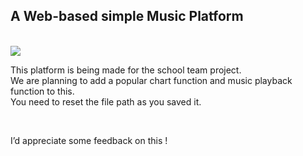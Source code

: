 <h2>A Web-based simple Music Platform</h2>
<br>
<img src = "https://postfiles.pstatic.net/MjAyMDA2MTBfMyAg/MDAxNTkxNzYzOTE5Mzkx.zeLLy1RoTe-3LayJGTENrxN0taODD6xOmhLWjTA292wg.KxPQtE0LMq_tKdPqvbSfs0AfVbVxlalJr1g25VYk4mAg.PNG.ods04193/image.png?type=w966" >
<br>
  <p>
  This platform is being made for the school team project.<br>
  We are planning to add a popular chart function and music playback function to this.<br>
  You need to reset the file path as you saved it.
  </p>
<br>
  <p>
  I’d appreciate some feedback on this !
  </p>
